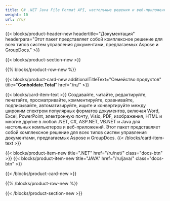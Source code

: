 ```yaml
---
title: C# .NET Java File Format API, настольные решения и веб-приложения
weight: 10
url: /ru/
---
```


{{< blocks/product-header-new headertitle="Документация" headerpara="Этот пакет представляет собой комплексное решение для всех типов систем управления документами, предлагаемых Aspose и GroupDocs." >}}

{{< blocks/product-section-new >}}

{{% blocks/product-row-new %}}

{{< blocks/product-card-new additionalTitleText="Семейство продуктов" title="**Conholdate.Total**" href="/ru/" >}}

{{< blocks/card-item-text >}}
Создавайте, читайте, редактируйте, печатайте, просматривайте, комментируйте, сравнивайте, подписывайте, автоматизируйте, ищите и конвертируйте между широким спектром популярных форматов документов, включая Word, Excel, PowerPoint, электронную почту, Visio, PDF, изображения, HTML и многие другие в любой .NET, C#, ASP.NET, VB.NET и Java для настольных компьютеров и веб-приложений. Этот пакет представляет собой комплексное решение для всех типов систем управления документами, предлагаемых Aspose и GroupDocs.
{{< /blocks/card-item-text >}}

{{< blocks/product-item-new title=".NET" href="/ru/net/" class="docs-btn"  >}} {{< blocks/product-item-new title="JAVA" href="/ru/java/" class="docs-btn" >}}

{{< /blocks/product-card-new >}}

{{% /blocks/product-row-new %}}

{{< /blocks/product-section-new >}}

